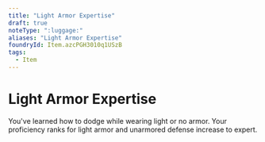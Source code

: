 ```yaml
---
title: "Light Armor Expertise"
draft: true
noteType: ":luggage:"
aliases: "Light Armor Expertise"
foundryId: Item.azcPGH3010q1USzB
tags:
  - Item
---
```


# Light Armor Expertise

You've learned how to dodge while wearing light or no armor. Your proficiency ranks for light armor and unarmored defense increase to expert.
